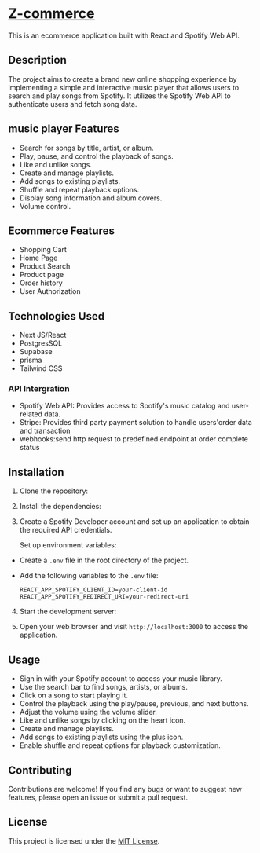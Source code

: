 # [Z-commerce](https://zcommerce-silk.vercel.app/)

This is an ecommerce application built with React and Spotify Web API.

## Description

The project aims to create a brand new online shopping experience by implementing a simple and interactive music player that allows users to search and play songs from Spotify. It utilizes the Spotify Web API to authenticate users and fetch song data.

## music player Features 

- Search for songs by title, artist, or album.
- Play, pause, and control the playback of songs.
- Like and unlike songs.
- Create and manage playlists.
- Add songs to existing playlists.
- Shuffle and repeat playback options.
- Display song information and album covers.
- Volume control.

## Ecommerce Features

- Shopping Cart
- Home Page
- Product Search 
- Product page
- Order history
- User Authorization

## Technologies Used

- Next JS/React
- PostgresSQL
- Supabase
- prisma
- Tailwind CSS
  

### API Intergration
- Spotify Web API: Provides access to Spotify's music catalog and user-related data.
- Stripe: Provides third party payment solution to handle users'order data and transaction
- webhooks:send http request to predefined endpoint at order complete status

## Installation

1. Clone the repository:

2. Install the dependencies:

3. Create a Spotify Developer account and set up an application to obtain the required API credentials.

   Set up environment variables:

- Create a `.env` file in the root directory of the project.
- Add the following variables to the `.env` file:

  ```
  REACT_APP_SPOTIFY_CLIENT_ID=your-client-id
  REACT_APP_SPOTIFY_REDIRECT_URI=your-redirect-uri
  ```

4. Start the development server:

5. Open your web browser and visit `http://localhost:3000` to access the application.

## Usage

- Sign in with your Spotify account to access your music library.
- Use the search bar to find songs, artists, or albums.
- Click on a song to start playing it.
- Control the playback using the play/pause, previous, and next buttons.
- Adjust the volume using the volume slider.
- Like and unlike songs by clicking on the heart icon.
- Create and manage playlists.
- Add songs to existing playlists using the plus icon.
- Enable shuffle and repeat options for playback customization.

## Contributing

Contributions are welcome! If you find any bugs or want to suggest new features, please open an issue or submit a pull request.

## License

This project is licensed under the [MIT License](https://github.com/Opengundumstyle/Zcommerce/blob/main/LICENSE.txt).




